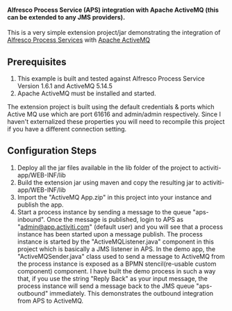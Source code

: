#### Alfresco Process Service (APS) integration with Apache ActiveMQ (this can be extended to any JMS providers). 

This is a very simple extension project/jar demonstrating the integration of [Alfresco Process Services](https://www.alfresco.com/platform/process-services-bpm) with [Apache ActiveMQ](http://activemq.apache.org/)


## Prerequisites
1. This example is built and tested against Alfresco Process Service Version 1.6.1 and ActiveMQ 5.14.5
2. Apache ActiveMQ must be installed and started. 

The extension project is built using the default credentials & ports which Active MQ use which are port 61616 and admin/admin respectively. Since I haven't externalized these properties you will need to recompile this project if you have a different connection setting.

## Configuration Steps

1. Deploy all the jar files available in the lib folder of the project to activiti-app/WEB-INF/lib
2. Build the extension jar using maven and copy the resulting jar to activiti-app/WEB-INF/lib
3. Import the "ActiveMQ App.zip" in this project into your instance and publish the app.
4. Start a process instance by sending a message to the queue "aps-inbound". Once the message is published, login to APS as "admin@app.activiti.com" (default user) and you will see that a process instance has been started upon a message publish. The process instance is started by the "ActiveMQListener.java" component in this project which is basically a JMS listener in APS. In the demo app, the "ActiveMQSender.java" class used to send a message to ActiveMQ from the process instance is exposed as a BPMN stencil(re-usable custom component) component. I have built the demo process in such a way that, if you use the string "Reply Back" as your input message, the process instance will send a message back to the JMS queue "aps-outbound" immediately. This demonstrates the outbound integration from APS to ActiveMQ.

